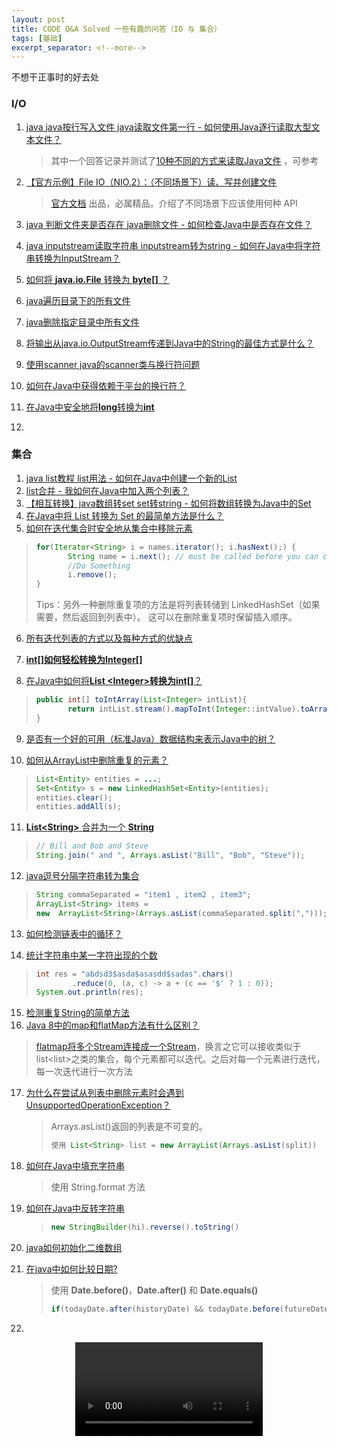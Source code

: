 ```yaml
---
layout: post
title: CODE Q&A Solved 一些有趣的问答（IO 与 集合）
tags: [基础]
excerpt_separator: <!--more-->
---
```


不想干正事时的好去处

<!--more-->

### I/O

1. [java java按行写入文件 java读取文件第一行 - 如何使用Java逐行读取大型文本文件？](https://code.i-harness.com/zh-CN/q/598b51)

   > 其中一个回答记录并测试了[10种不同的方式来读取Java文件](https://funnelgarden.com/java_read_file/) ，可参考

2. [【官方示例】File IO（NIO.2）：（不同场景下）读、写并创建文件](https://blog.csdn.net/hhx0626/article/details/78183928)

   > [官方文档](https://docs.oracle.com/javase/tutorial/essential/io/file.html) 出品，必属精品。介绍了不同场景下应该使用何种 API

3. [java 判断文件夹是否存在 java删除文件 - 如何检查Java中是否存在文件？](https://code.i-harness.com/zh-CN/q/1bb861)

4. [java inputstream读取字符串 inputstream转为string - 如何在Java中将字符串转换为InputStream？](https://code.i-harness.com/zh-CN/q/bef62)

5. [如何将 **java.io.File** 转换为 **byte[]** ？](https://code.i-harness.com/zh-CN/q/d1b64)

6. [java遍历目录下的所有文件](https://code.i-harness.com/zh-CN/q/1c25d0)

7. [java删除指定目录中所有文件](https://code.i-harness.com/zh-CN/q/be4ff)

8. [将输出从java.io.OutputStream传递到Java中的String的最佳方式是什么？](https://code.i-harness.com/zh-CN/q/34f3e)

9. [使用scanner java的scanner类与换行符问题](https://code.i-harness.com/zh-CN/q/c7ebdd)

10. [如何在Java中获得依赖于平台的换行符？](https://code.i-harness.com/zh-CN/q/32c4b)

11. [在Java中安全地将**long**转换为**int**](https://code.i-harness.com/zh-CN/q/18462f)

12. 

### 集合

1. [java list教程 list用法 - 如何在Java中创建一个新的List](https://code.i-harness.com/zh-CN/q/d19cc)
2. [list合并 - 我如何在Java中加入两个列表？](https://code.i-harness.com/zh-CN/q/2e477)
3. [【相互转换】java数组转set set转string - 如何将数组转换为Java中的Set](https://code.i-harness.com/zh-CN/q/2ec267)
4. [在Java中将 List 转换为 Set 的最简单方法是什么？](https://code.i-harness.com/zh-CN/q/15d164)
5. [如何在迭代集合时安全地从集合中移除元素](https://code.i-harness.com/zh-CN/q/12422a)

  > 
  > ```java
  > for(Iterator<String> i = names.iterator(); i.hasNext();) {
  >        String name = i.next(); // must be called before you can call i.remove()
  >        //Do Something
  >        i.remove();
  > }
  > ```
  > Tips：另外一种删除重复项的方法是将列表转储到 LinkedHashSet（如果需要，然后返回到列表中）。 这可以在删除重复项时保留插入顺序。

6. [所有迭代列表的方式以及每种方式的优缺点](https://code.i-harness.com/zh-CN/q/118ea33)

7. [**int[]**如何轻松转换为**Integer[]**](https://code.i-harness.com/zh-CN/q/d6fc5)

8. [在Java中如何将**List <**Integer**>**转换为**int[]**？](https://code.i-harness.com/zh-CN/q/ea7af)

  > ```java
  > public int[] toIntArray(List<Integer> intList){
  >        return intList.stream().mapToInt(Integer::intValue).toArray();
  > }
  > ```

9. [是否有一个好的可用（标准Java）数据结构来表示Java中的树？](https://code.i-harness.com/zh-CN/q/35bf96)

10. [ 如何从ArrayList中删除重复的元素？](https://code.i-harness.com/zh-CN/q/31cd0)
  > ```java
  > List<Entity> entities = ...;
  > Set<Entity> s = new LinkedHashSet<Entity>(entities);
  > entities.clear();
  > entities.addAll(s);
  > ```

11. [**List<**String**>** 合并为一个 **String** ](https://code.i-harness.com/zh-CN/q/1abb24)

  > ```java
  > // Bill and Bob and Steve
  > String.join(" and ", Arrays.asList("Bill", "Bob", "Steve"));
  > ```

12. [java逗号分隔字符串转为集合](https://code.i-harness.com/zh-CN/q/724483)
  > ```java
  > String commaSeparated = "item1 , item2 , item3";
  > ArrayList<String> items = 
  > new  ArrayList<String>(Arrays.asList(commaSeparated.split(",")));
  > ```

13. [如何检测链表中的循环？](https://code.i-harness.com/zh-CN/q/28a2cb)

14. [统计字符串中某一字符出现的个数](https://code.i-harness.com/zh-CN/q/435e8)

  > ```java
  > int res = "abdsd3$asda$asasdd$sadas".chars()
  >     	.reduce(0, (a, c) -> a + (c == '$' ? 1 : 0));
  > System.out.println(res);
  > ```

15. [检测重复String的简单方法](https://code.i-harness.com/zh-CN/q/12d8eb)
16. [Java 8中的map和flatMap方法有什么区别？](https://code.i-harness.com/zh-CN/q/1972c92)

   > [flatmap将多个Stream连接成一个Stream](https://blog.csdn.net/andyzhaojianhui/article/details/79047825)，换言之它可以接收类似于list<list<E>>之类的集合，每个元素都可以迭代。之后对每一个元素进行迭代，每一次迭代进行一次方法

17. [为什么在尝试从列表中删除元素时会遇到UnsupportedOperationException？](https://code.i-harness.com/zh-CN/q/2d40f3)

    > Arrays.asList()返回的列表是不可变的。
    > ```java
    > 使用 List<String> list = new ArrayList(Arrays.asList(split))
    > ```


18. [如何在Java中填充字符串](https://code.i-harness.com/zh-CN/q/5ed6d)

    > 使用 String.format 方法

19. [如何在Java中反转字符串](https://code.i-harness.com/zh-CN/q/737fb7)

    > ```java
    > new StringBuilder(hi).reverse().toString()
    > ```

20. [java如何初始化二维数组](https://code.i-harness.com/zh-CN/q/baa31d)

21. [在java中如何比较日期?](https://code.i-harness.com/zh-CN/q/278ef5)

    > 使用 **Date.before()**，**Date.after()** 和 **Date.equals()**
    > ```java
    > if(todayDate.after(historyDate) && todayDate.before(futureDate)){...}
    > ```
    
22. []()





<video controls="" autoplay="" name="media" style="clear:both;display:block;margin:auto"><source src="http://dl.stream.qqmusic.qq.com/M500000pNA1e4c8zx1.mp3?vkey=CC5F80ADFF396464208628B20D6E9719662EC8167EB0AC25943BB5A9A9C76F1F1E355F1A8F9399CE26FFA87C208A8BF12E00E573864F0292&amp;guid=5150825362&amp;fromtag=1" type="audio/mpeg"></video>

